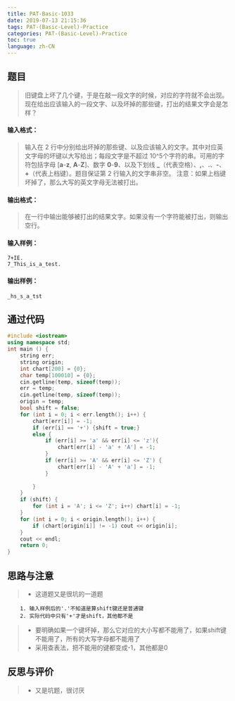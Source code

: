 ```yaml
---
title: PAT-Basic-1033
date: 2019-07-13 21:15:36
tags: PAT-(Basic-Level)-Practice
categories: PAT-(Basic-Level)-Practice
toc: true
language: zh-CN
---
```


## 题目
>旧键盘上坏了几个键，于是在敲一段文字的时候，对应的字符就不会出现。现在给出应该输入的一段文字、以及坏掉的那些键，打出的结果文字会是怎样？
#### 输入格式：
>输入在 2 行中分别给出坏掉的那些键、以及应该输入的文字。其中对应英文字母的坏键以大写给出；每段文字是不超过 10^5个字符的串。可用的字符包括字母 [**a**-**z**, **A**-**Z**]、数字 **0**-**9**、以及下划线 **_**（代表空格）、**,**、**.**、**-**、**+**（代表上档键）。题目保证第 2 行输入的文字串非空。
>注意：如果上档键坏掉了，那么大写的英文字母无法被打出。
#### 输出格式：
>在一行中输出能够被打出的结果文字。如果没有一个字符能被打出，则输出空行。
#### 输入样例：
    7+IE.
    7_This_is_a_test.
#### 输出样例：
    _hs_s_a_tst
## 通过代码
```c++
#include <iostream>
using namespace std;
int main () {
    string err;
    string origin;
    int chart[200] = {0};
    char temp[100010] = {0};
    cin.getline(temp, sizeof(temp));
    err = temp;
    cin.getline(temp, sizeof(temp));
    origin = temp;
    bool shift = false;
    for (int i = 0; i < err.length(); i++) {
        chart[err[i]] = -1;
        if (err[i] == '+') {shift = true;} 
        else {
            if (err[i] >= 'a' && err[i] <= 'z'){
                chart[err[i] - 'a' + 'A'] = -1;
            }
            if (err[i] >= 'A' && err[i] <= 'Z') {
                chart[err[i] - 'A' + 'a'] = -1;
            }
           
        }
    }
    if (shift) {
        for (int i = 'A'; i <= 'Z'; i++) chart[i] = -1;
    }
    for (int i = 0; i < origin.length(); i++) {
        if (chart[origin[i]] != -1) cout << origin[i];
    }
    cout << endl;
    return 0;
}
```

## 思路与注意
>* 这道题又是很坑的一道题
```
    1. 输入样例后的'.'不知道是算shift键还是普通键
    2. 实际代码中只有'+'才是shift，其他都不是
```
>* 要明确如果一个键坏掉，那么它对应的大小写都不能用了，如果shift键不能用了，所有的大写字母都不能用了
>* 采用查表法，把不能用的键都变成-1，其他都是0
## 反思与评价
>* 又是坑题，很讨厌
